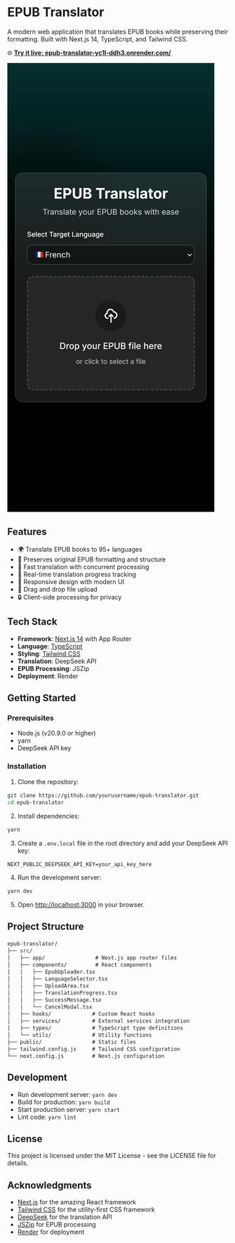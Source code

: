 # EPUB Translator

A modern web application that translates EPUB books while preserving their formatting. Built with Next.js 14, TypeScript, and Tailwind CSS.

🌐 **[Try it live: epub-translator-yc1l-ddh3.onrender.com/](https://epub-translator-yc1l-ddh3.onrender.com//)**

![EPUB Translator Screenshot](screenshot.png)

## Features

- 🌍 Translate EPUB books to 95+ languages
- 🎨 Preserves original EPUB formatting and structure
- 💨 Fast translation with concurrent processing
- 🔄 Real-time translation progress tracking
- 📱 Responsive design with modern UI
- 🎯 Drag and drop file upload
- 🔒 Client-side processing for privacy

## Tech Stack

- **Framework**: [Next.js 14](https://nextjs.org/) with App Router
- **Language**: [TypeScript](https://www.typescriptlang.org/)
- **Styling**: [Tailwind CSS](https://tailwindcss.com/)
- **Translation**: DeepSeek API
- **EPUB Processing**: JSZip
- **Deployment**: Render

## Getting Started

### Prerequisites

- Node.js (v20.9.0 or higher)
- yarn
- DeepSeek API key

### Installation

1. Clone the repository:
```bash
git clone https://github.com/yourusername/epub-translator.git
cd epub-translator
```

2. Install dependencies:
```bash
yarn
```

3. Create a `.env.local` file in the root directory and add your DeepSeek API key:
```env
NEXT_PUBLIC_DEEPSEEK_API_KEY=your_api_key_here
```

4. Run the development server:
```bash
yarn dev
```

5. Open [http://localhost:3000](http://localhost:3000) in your browser.

## Project Structure

```
epub-translator/
├── src/
│   ├── app/                # Next.js app router files
│   ├── components/         # React components
│   │   ├── EpubUploader.tsx
│   │   ├── LanguageSelector.tsx
│   │   ├── UploadArea.tsx
│   │   ├── TranslationProgress.tsx
│   │   ├── SuccessMessage.tsx
│   │   └── CancelModal.tsx
│   ├── hooks/             # Custom React hooks
│   ├── services/          # External services integration
│   ├── types/             # TypeScript type definitions
│   └── utils/             # Utility functions
├── public/                # Static files
├── tailwind.config.js     # Tailwind CSS configuration
└── next.config.js         # Next.js configuration
```

## Development

- Run development server: `yarn dev`
- Build for production: `yarn build`
- Start production server: `yarn start`
- Lint code: `yarn lint`


## License

This project is licensed under the MIT License - see the LICENSE file for details.

## Acknowledgments

- [Next.js](https://nextjs.org/) for the amazing React framework
- [Tailwind CSS](https://tailwindcss.com/) for the utility-first CSS framework
- [DeepSeek](https://deepseek.com/) for the translation API
- [JSZip](https://stuk.github.io/jszip/) for EPUB processing
- [Render](https://render.com/) for deployment
